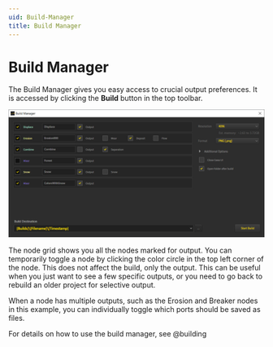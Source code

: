 ```yaml
---
uid: Build-Manager
title: Build Manager
---
```


# Build Manager

The Build Manager gives you easy access to crucial output preferences. It is accessed by clicking the **Build** button in the top toolbar.

![Mark for save](/images/ui/Build-Manager.png)

The node grid shows you all the nodes marked for output. You can temporarily toggle a node by clicking the color circle in the top left corner of the node. This does not affect the build, only the output. This can be useful when you just want to see a few specific outputs, or you need to go back to rebuild an older project for selective output.

When a node has multiple outputs, such as the Erosion and Breaker nodes in this example, you can individually toggle which ports should be saved as files.

For details on how to use the build manager, see @building